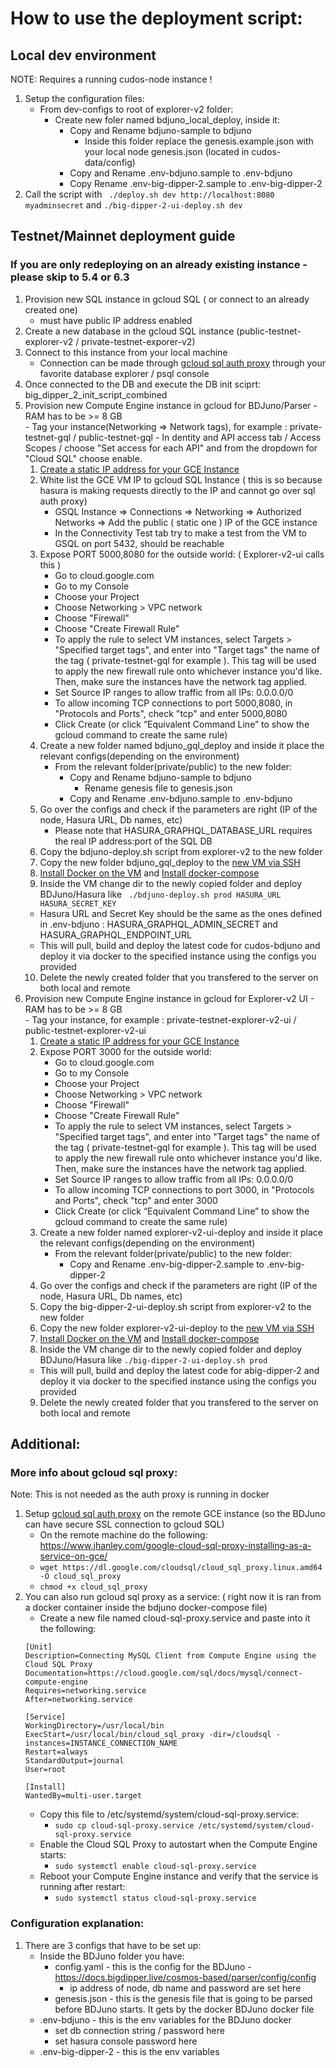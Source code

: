 # How to use the deployment script:
## Local dev environment
NOTE: Requires a running cudos-node instance !
1. Setup the configuration files:
   - From dev-configs to root of explorer-v2 folder:
       - Create new foler named bdjuno_local_deploy, inside it:
         - Copy and Rename bdjuno-sample to bdjuno
           - Inside this folder replace the genesis.example.json with your local node genesis.json (located in cudos-data/config)
         - Copy and Rename .env-bdjuno.sample to .env-bdjuno
         - Copy Rename .env-big-dipper-2.sample to .env-big-dipper-2
2. Call the script with  ``` ./deploy.sh dev http://localhost:8080 myadminsecret``` and  ```./big-dipper-2-ui-deploy.sh dev```

## Testnet/Mainnet deployment guide
### If you are only redeploying on an already existing instance - please skip to 5.4 or 6.3
1. Provision new SQL instance in gcloud SQL ( or connect to an already created one)
   - must have public IP address enabled
2. Create a new database in the gcloud SQL instance (public-testnet-explorer-v2 / private-testnet-exporer-v2)
3. Connect to this instance from your local machine 
    - Connection can be made through [gcloud sql auth proxy](https://cloud.google.com/sql/docs/postgres/connect-admin-proxy) through your favorite database explorer / psql console
4. Once connected to the  DB and execute the DB init sciprt: big_dipper_2_init_script_combined
5. Provision new Compute Engine instance in gcloud for BDJuno/Parser
       - RAM has to be >= 8 GB   
       - Tag your instance(Networking => Network tags), for example : private-testnet-gql / public-testnet-gql
       - In dentity and API access tab / Access Scopes / choose "Set access for each API" and from the dropdown for "Cloud SQL" choose enable. 
   1. [Create a static IP address for your GCE Instance](https://cloud.google.com/compute/docs/ip-addresses/reserve-static-external-ip-address)
   2. White list the GCE VM IP to gcloud SQL Instance ( this is so because hasura is making requests directly to the IP and cannot go over sql auth proxy)
       - GSQL Instance => Connections => Networking => Authorized Networks => Add the public ( static one ) IP of the GCE instance
       - In the Connectivity Test tab try to make a test from the VM to GSQL on port 5432, should be reachable
   3. Expose PORT 5000,8080 for the outside world: ( Explorer-v2-ui calls this )
         - Go to cloud.google.com
         - Go to my Console
         - Choose your Project
         - Choose Networking > VPC network
         - Choose "Firewall"
         - Choose "Create Firewall Rule"
         - To apply the rule to select VM instances, select Targets > "Specified target tags", and enter into "Target tags" the name of the tag ( private-testnet-gql for example ). This tag will be used to apply the new firewall rule onto whichever instance you'd like. Then, make sure the instances have the network tag applied.
         - Set Source IP ranges to allow traffic from all IPs: 0.0.0.0/0
         - To allow incoming TCP connections to port 5000,8080, in "Protocols and Ports", check "tcp" and enter 5000,8080
         - Click Create (or click “Equivalent Command Line” to show the gcloud command to create the same rule)
   4.  Create a new folder named bdjuno_gql_deploy and inside it place the relevant configs(depending on the environment)
       - From the relevant folder(private/public) to the new folder:
         - Copy and Rename bdjuno-sample to bdjuno
           - Rename genesis file to genesis.json
         - Copy and Rename .env-bdjuno.sample to .env-bdjuno
   5.  Go over the configs and check if the parameters are right (IP of the node, Hasura URL, Db names, etc)
          - Please note that HASURA_GRAPHQL_DATABASE_URL requires the real IP address:port of the SQL DB
   6.   Copy the bdjuno-deploy.sh script from explorer-v2 to the new folder
   7.   Copy the new folder bdjuno_gql_deploy to the [new VM via SSH](https://cloud.google.com/sdk/gcloud/reference/compute/scp) 
   8.  [Install Docker on the VM](https://docs.docker.com/engine/install/) and [Install docker-compose](https://docs.docker.com/compose/install/)
   9.  Inside the VM change dir to the newly copied folder and deploy BDJuno/Hasura like ``` ./bdjuno-deploy.sh prod HASURA_URL HASURA_SECRET_KEY``` 
      - Hasura URL and Secret Key should be the same as the ones defined in .env-bdjuno : HASURA_GRAPHQL_ADMIN_SECRET and HASURA_GRAPHQL_ENDPOINT_URL
      - This will pull, build and deploy the latest code for cudos-bdjuno and deploy it via docker to the specified instance using the configs you provided
   10. Delete the newly created folder that you transfered to the server on both local and remote
6. Provision new Compute Engine instance in gcloud for Explorer-v2 UI
       - RAM has to be >= 8 GB   
       - Tag your instance, for example : private-testnet-explorer-v2-ui / public-testnet-explorer-v2-ui
   1. [Create a static IP address for your GCE Instance](https://cloud.google.com/compute/docs/ip-addresses/reserve-static-external-ip-address)
   2. Expose PORT 3000 for the outside world:
         - Go to cloud.google.com
         - Go to my Console
         - Choose your Project
         - Choose Networking > VPC network
         - Choose "Firewall"
         - Choose "Create Firewall Rule"
         - To apply the rule to select VM instances, select Targets > "Specified target tags", and enter into "Target tags" the name of the tag ( private-testnet-gql for example ). This tag will be used to apply the new firewall rule onto whichever instance you'd like. Then, make sure the instances have the network tag applied.
         - Set Source IP ranges to allow traffic from all IPs: 0.0.0.0/0
         - To allow incoming TCP connections to port 3000, in "Protocols and Ports", check "tcp" and enter 3000
         - Click Create (or click “Equivalent Command Line” to show the gcloud command to create the same rule)
   3.  Create a new folder named explorer-v2-ui-deploy and inside it place the relevant configs(depending on the environment)
       - From the relevant folder(private/public) to the new folder:
         - Copy and Rename .env-big-dipper-2.sample to .env-big-dipper-2
   4.  Go over the configs and check if the parameters are right (IP of the node, Hasura URL, Db names, etc)
   5.  Copy the big-dipper-2-ui-deploy.sh script from explorer-v2 to the new folder
   6.  Copy the new folder explorer-v2-ui-deploy to the [new VM via SSH](https://cloud.google.com/sdk/gcloud/reference/compute/scp) 
   7.  [Install Docker on the VM](https://docs.docker.com/engine/install/) and [Install docker-compose](https://docs.docker.com/compose/install/)
   8.  Inside the VM change dir to the newly copied folder and deploy BDJuno/Hasura like ```./big-dipper-2-ui-deploy.sh prod```
      - This will pull, build and deploy the latest code for abig-dipper-2 and deploy it via docker to the specified instance using the configs you provided
   9.  Delete the newly created folder that you transfered to the server on both local and remote

## Additional:
### More info about gcloud sql proxy: 
Note: This is not needed as the auth proxy is running in docker
1.  Setup [gcloud sql auth proxy](https://cloud.google.com/sql/docs/postgres/connect-admin-proxy) on the remote GCE instance (so the BDJuno can have secure SSL connection to gcloud SQL)
    - On the remote machine do the following: https://www.jhanley.com/google-cloud-sql-proxy-installing-as-a-service-on-gce/
    - ```wget https://dl.google.com/cloudsql/cloud_sql_proxy.linux.amd64 -O cloud_sql_proxy```
    - ```chmod +x cloud_sql_proxy```
2. You can also run gcloud sql proxy as a service: ( right now it is ran from a docker container inside the bdjuno docker-compose file)
    - Create a new file named cloud-sql-proxy.service and paste into it the following: 
    ```
    [Unit]
    Description=Connecting MySQL Client from Compute Engine using the Cloud SQL Proxy
    Documentation=https://cloud.google.com/sql/docs/mysql/connect-compute-engine
    Requires=networking.service
    After=networking.service
    
    [Service]
    WorkingDirectory=/usr/local/bin
    ExecStart=/usr/local/bin/cloud_sql_proxy -dir=/cloudsql -instances=INSTANCE_CONNECTION_NAME
    Restart=always
    StandardOutput=journal
    User=root
    
    [Install]
    WantedBy=multi-user.target
    ```
    - Copy this file to /etc/systemd/system/cloud-sql-proxy.service: 
        - ```sudo cp cloud-sql-proxy.service /etc/systemd/system/cloud-sql-proxy.service```
    - Enable the Cloud SQL Proxy to autostart when the Compute Engine starts:
        - ``` sudo systemctl enable cloud-sql-proxy.service ```
    - Reboot your Compute Engine instance and verify that the service is running after restart:
        - ```sudo systemctl status cloud-sql-proxy.service```

### Configuration explanation:
1. There are 3 configs that have to be set up: 
    - Inside the BDJuno folder you have:
        - config.yaml - this is the config for the BDJuno - https://docs.bigdipper.live/cosmos-based/parser/config/config
          - ip address of node, db name and password are set here
        - genesis.json - this is the genesis file that is going to be parsed before BDJuno starts. It gets by the docker BDJuno docker file
    - .env-bdjuno - this is the env variables for the BDJuno docker 
      - set db connection string / password here 
      - set hasura console password here  
    - .env-big-dipper-2 - this is the env variables 